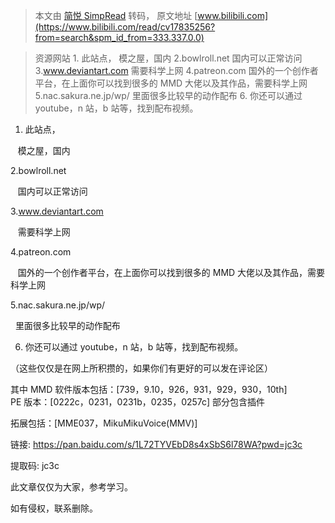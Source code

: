 > 本文由 [简悦 SimpRead](http://ksria.com/simpread/) 转码， 原文地址 [www.bilibili.com](https://www.bilibili.com/read/cv17835256?from=search&spm_id_from=333.337.0.0)

> 资源网站 1. 此站点， 模之屋，国内 2.bowlroll.net 国内可以正常访问 3.www.deviantart.com 需要科学上网 4.patreon.com 国外的一个创作者平台，在上面你可以找到很多的 MMD 大佬以及其作品，需要科学上网 5.nac.sakura.ne.jp/wp/ 里面很多比较早的动作配布 6. 你还可以通过 youtube，n 站，b 站等，找到配布视频。

1. 此站点，

   模之屋，国内   

2.bowlroll.net

   国内可以正常访问

3.www.deviantart.com

   需要科学上网

4.patreon.com

   国外的一个创作者平台，在上面你可以找到很多的 MMD 大佬以及其作品，需要科学上网

5.nac.sakura.ne.jp/wp/

  里面很多比较早的动作配布

6. 你还可以通过 youtube，n 站，b 站等，找到配布视频。

（这些仅仅是在网上所积攒的，如果你们有更好的可以发在评论区）

其中 MMD 软件版本包括：[739，9.10，926，931，929，930，10th]  
PE 版本：[0222c，0231，0231b，0235，0257c] 部分包含插件

拓展包括：[MME037，MikuMikuVoice(MMV)]

链接: https://pan.baidu.com/s/1L72TYVEbD8s4xSbS6l78WA?pwd=jc3c

提取码: jc3c

此文章仅仅为大家，参考学习。

如有侵权，联系删除。